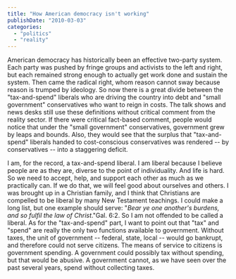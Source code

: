 ```yaml
---
title: "How American democracy isn't working"
publishDate: "2010-03-03"
categories: 
  - "politics"
  - "reality"
---
```


American democracy has historically been an effective two-party system. Each party was pushed by fringe groups and activists to the left and right, but each remained strong enough to actually get work done and sustain the system. Then came the radical right, whom reason cannot sway because reason is trumped by ideology. So now there is a great divide between the "tax-and-spend" liberals who are driving the country into debt and "small government" conservatives who want to reign in costs. The talk shows and news desks still use these definitions without critical comment from the reality sector. If there were critical fact-based comment, people would notice that under the "small government" conservatives, government grew by leaps and bounds. Also, they would see that the surplus that "tax-and-spend" liberals handed to cost-conscious conservatives was rendered -- by conservatives -- into a staggering deficit.

I am, for the record, a tax-and-spend liberal. I am liberal because I believe people are as they are, diverse to the point of individuality. And life is hard. So we need to accept, help, and support each other as much as we practically can. If we do that, we will feel good about ourselves and others. I was brought up in a Christian family, and I think that Christians are compelled to be liberal by many New Testament teachings. I could make a long list, but one example should serve: "__Bear ye one another's burdens_, and so fulfil the law of Christ_."Gal. 6:2. So I am not offended to be called a liberal. As for the "tax-and-spend" part, I want to point out that "tax" and "spend" are really the only two functions available to government. Without taxes, the unit of government -- federal, state, local -- would go bankrupt, and therefore could not serve citizens. The means of service to citizens is government spending. A government could possibly tax without spending, but that would be abusive. A government cannot, as we have seen over the past several years, spend without collecting taxes.

